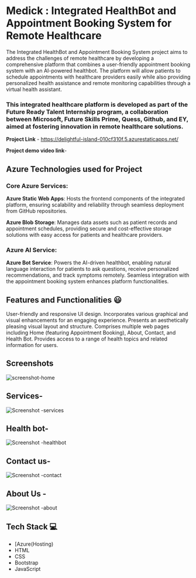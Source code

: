 # Medick : Integrated HealthBot and Appointment Booking System for Remote Healthcare
The Integrated HealthBot and Appointment Booking System project aims to address the challenges of remote healthcare by developing a comprehensive platform 
that combines a user-friendly appointment booking system with an AI-powered healthbot. The platform will allow patients to schedule appointments with
healthcare providers easily while also providing personalized health assistance and remote monitoring capabilities through a virtual health assistant.
### This integrated healthcare platform is developed as part of the Future Ready Talent Internship program, a collaboration between Microsoft, Future Skills Prime, Quess, Github, and EY, aimed at fostering innovation in remote healthcare solutions.


**Project Link** - https://delightful-island-010cf310f.5.azurestaticapps.net/

**Project demo video link**- 

## Azure Technologies used for Project
 
### Core Azure Services:
**Azure Static Web Apps**: Hosts the frontend components of the integrated platform, ensuring scalability and reliability through seamless deployment from GitHub repositories.

**Azure Blob Storage**: Manages data assets such as patient records and appointment schedules, providing secure and cost-effective storage solutions with easy access for patients and healthcare providers.

### Azure AI Service:
**Azure Bot Service**: Powers the AI-driven healthbot, enabling natural language interaction for patients to ask questions, receive personalized recommendations, and track symptoms remotely. Seamless integration with the appointment booking system enhances platform functionalities.

## Features and Functionalities 😃
User-friendly and responsive UI design.
Incorporates various graphical and visual enhancements for an engaging experience.
Presents an aesthetically pleasing visual layout and structure.
Comprises multiple web pages including Home (featuring Appointment Booking), About, Contact, and Health Bot.
Provides access to a range of health topics and related information for users. 


## Screenshots

![screenshot-home](https://github.com/AnushaPalukuri/project/assets/113781882/86eaaf5a-ce4a-440b-b9e0-0d9f637df1a4)

## Services-

![Screenshot -services](https://github.com/AnushaPalukuri/project/assets/113781882/6c685468-1f4d-41ef-adc3-b94b0592aa96)

## Health bot-

![Screenshot -healthbot](https://github.com/AnushaPalukuri/project/assets/113781882/6f7eec64-30e1-4fce-866f-ee26970575e1)

##  Contact us-

![Screenshot -contact](https://github.com/AnushaPalukuri/project/assets/113781882/cfda0771-5213-44c7-8486-f76848738984)

## About Us -

![Screenshot -about](https://github.com/AnushaPalukuri/project/assets/113781882/836bb5c8-987e-47a4-ade8-017c4a9ba3f9)

## Tech Stack 💻

- [Azure(Hosting)
- HTML
- CSS
- Bootstrap
- JavaScript
